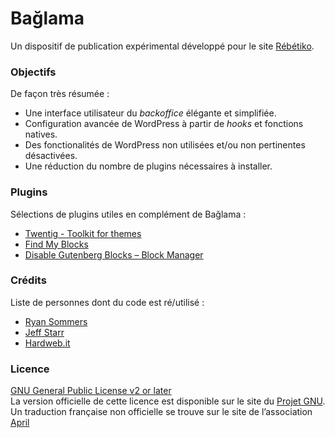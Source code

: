 # Bağlama

Un dispositif de publication expérimental développé pour le site [Rébétiko](rebetiko.cc).

### Objectifs

De façon très résumée :

- Une interface utilisateur du _backoffice_ élégante et simplifiée.
- Configuration avancée de WordPress à partir de _hooks_ et fonctions natives.
- Des fonctionalités de WordPress non utilisées et/ou non pertinentes désactivées.
- Une réduction du nombre de plugins nécessaires à installer.

### Plugins

Sélections de plugins utiles en complément de Bağlama :

- [Twentig - Toolkit for themes](https://wordpress.org/plugins/twentig/)
- [Find My Blocks](https://wordpress.org/plugins/find-my-blocks/)
- [Disable Gutenberg Blocks – Block Manager](https://wordpress.org/plugins/disable-gutenberg-blocks/)

### Crédits

Liste de personnes dont du code est ré/utilisé :

- [Ryan Sommers](https://sevenbold.com/)
- [Jeff Starr](https://profiles.wordpress.org/specialk/)
- [Hardweb.it](https://wordpress.org/plugins/disable-media-permalink-by-hardweb-it/)

### Licence

[GNU General Public License v2 or later](/_aris/baglama/LICENSE)   
La version officielle de cette licence est disponible sur le site du [Projet GNU](http://www.gnu.org/licenses/gpl-2.0.html).   
Un traduction française non officielle se trouve sur le site de l’association [April](https://www.april.org/licence-publique-generale-gnu-version-2-traduction-april)
